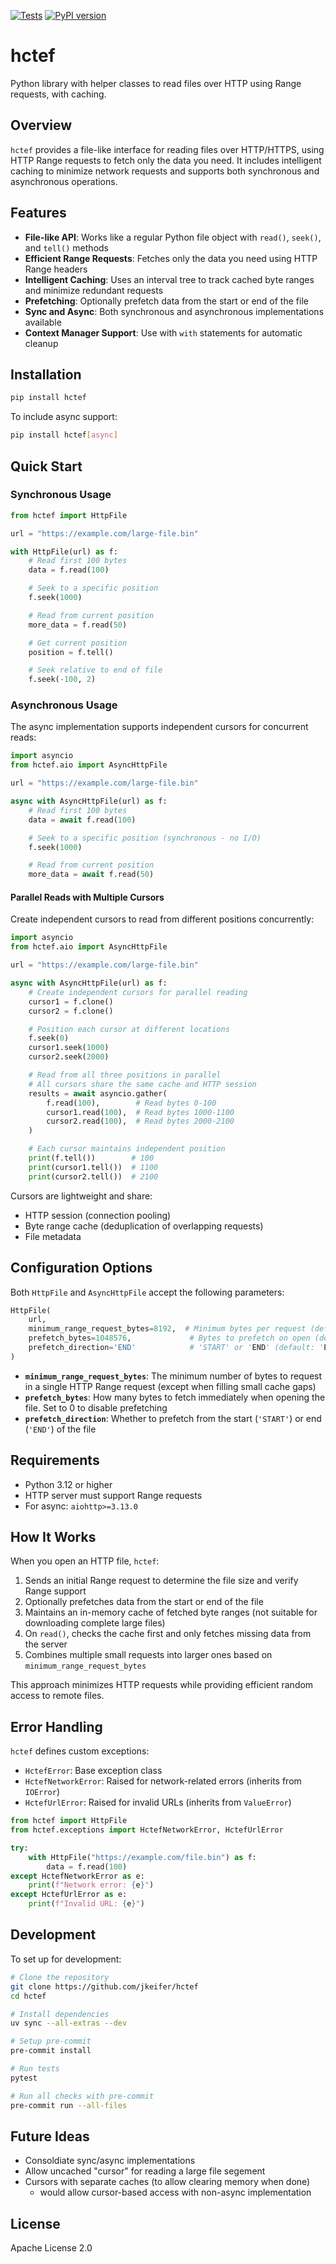 [![Tests](https://github.com/jkeifer/hctef/actions/workflows/ci.yml/badge.svg)](https://github.com/jkeifer/hctef/actions/workflows/ci.yml)
[![PyPI version](https://badge.fury.io/py/hctef.svg)](https://badge.fury.io/py/hctef)

# hctef

Python library with helper classes to read files over HTTP using Range
requests, with caching.

## Overview

`hctef` provides a file-like interface for reading files over HTTP/HTTPS, using
HTTP Range requests to fetch only the data you need. It includes intelligent
caching to minimize network requests and supports both synchronous and
asynchronous operations.

## Features

- **File-like API**: Works like a regular Python file object with `read()`,
  `seek()`, and `tell()` methods
- **Efficient Range Requests**: Fetches only the data you need using HTTP Range
  headers
- **Intelligent Caching**: Uses an interval tree to track cached byte ranges
  and minimize redundant requests
- **Prefetching**: Optionally prefetch data from the start or end of the file
- **Sync and Async**: Both synchronous and asynchronous implementations
  available
- **Context Manager Support**: Use with `with` statements for automatic cleanup

## Installation

```bash
pip install hctef
```

To include async support:

```bash
pip install hctef[async]
```

## Quick Start

### Synchronous Usage

```python
from hctef import HttpFile

url = "https://example.com/large-file.bin"

with HttpFile(url) as f:
    # Read first 100 bytes
    data = f.read(100)

    # Seek to a specific position
    f.seek(1000)

    # Read from current position
    more_data = f.read(50)

    # Get current position
    position = f.tell()

    # Seek relative to end of file
    f.seek(-100, 2)
```

### Asynchronous Usage

The async implementation supports independent cursors for concurrent reads:

```python
import asyncio
from hctef.aio import AsyncHttpFile

url = "https://example.com/large-file.bin"

async with AsyncHttpFile(url) as f:
    # Read first 100 bytes
    data = await f.read(100)

    # Seek to a specific position (synchronous - no I/O)
    f.seek(1000)

    # Read from current position
    more_data = await f.read(50)
```

#### Parallel Reads with Multiple Cursors

Create independent cursors to read from different positions concurrently:

```python
import asyncio
from hctef.aio import AsyncHttpFile

url = "https://example.com/large-file.bin"

async with AsyncHttpFile(url) as f:
    # Create independent cursors for parallel reading
    cursor1 = f.clone()
    cursor2 = f.clone()

    # Position each cursor at different locations
    f.seek(0)
    cursor1.seek(1000)
    cursor2.seek(2000)

    # Read from all three positions in parallel
    # All cursors share the same cache and HTTP session
    results = await asyncio.gather(
        f.read(100),        # Read bytes 0-100
        cursor1.read(100),  # Read bytes 1000-1100
        cursor2.read(100),  # Read bytes 2000-2100
    )

    # Each cursor maintains independent position
    print(f.tell())        # 100
    print(cursor1.tell())  # 1100
    print(cursor2.tell())  # 2100
```

Cursors are lightweight and share:

- HTTP session (connection pooling)
- Byte range cache (deduplication of overlapping requests)
- File metadata

## Configuration Options

Both `HttpFile` and `AsyncHttpFile` accept the following parameters:

```python
HttpFile(
    url,
    minimum_range_request_bytes=8192,  # Minimum bytes per request (default: 8KB)
    prefetch_bytes=1048576,             # Bytes to prefetch on open (default: 1MB)
    prefetch_direction='END'            # 'START' or 'END' (default: 'END')
)
```

- **`minimum_range_request_bytes`**: The minimum number of bytes to request in
  a single HTTP Range request (except when filling small cache gaps)
- **`prefetch_bytes`**: How many bytes to fetch immediately when opening the
  file. Set to 0 to disable prefetching
- **`prefetch_direction`**: Whether to prefetch from the start (`'START'`) or
  end (`'END'`) of the file

## Requirements

- Python 3.12 or higher
- HTTP server must support Range requests
- For async: `aiohttp>=3.13.0`

## How It Works

When you open an HTTP file, `hctef`:

1. Sends an initial Range request to determine the file size and verify Range
   support
1. Optionally prefetches data from the start or end of the file
1. Maintains an in-memory cache of fetched byte ranges (not suitable for
   downloading complete large files)
1. On `read()`, checks the cache first and only fetches missing data from the
   server
1. Combines multiple small requests into larger ones based on
   `minimum_range_request_bytes`

This approach minimizes HTTP requests while providing efficient random access
to remote files.

## Error Handling

`hctef` defines custom exceptions:

- `HctefError`: Base exception class
- `HctefNetworkError`: Raised for network-related errors (inherits from
  `IOError`)
- `HctefUrlError`: Raised for invalid URLs (inherits from `ValueError`)

```python
from hctef import HttpFile
from hctef.exceptions import HctefNetworkError, HctefUrlError

try:
    with HttpFile("https://example.com/file.bin") as f:
        data = f.read(100)
except HctefNetworkError as e:
    print(f"Network error: {e}")
except HctefUrlError as e:
    print(f"Invalid URL: {e}")
```

## Development

To set up for development:

```bash
# Clone the repository
git clone https://github.com/jkeifer/hctef
cd hctef

# Install dependencies
uv sync --all-extras --dev

# Setup pre-commit
pre-commit install

# Run tests
pytest

# Run all checks with pre-commit
pre-commit run --all-files
```

## Future Ideas

- Consoldiate sync/async implementations
- Allow uncached "cursor" for reading a large file segement
- Cursors with separate caches (to allow clearing memory when done)
  - would allow cursor-based access with non-async implementation

## License

Apache License 2.0
